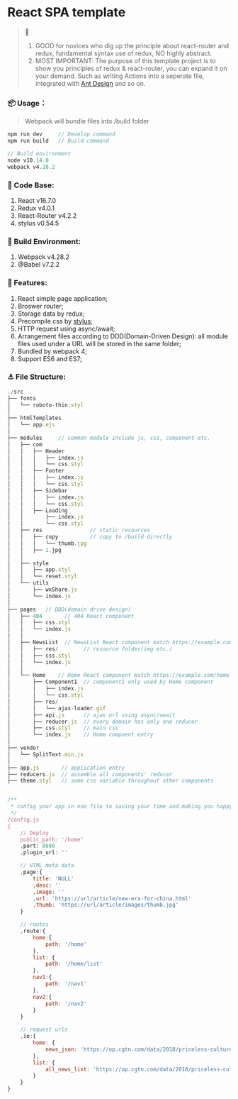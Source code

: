 # React SPA template

> :loudspeaker: 
> 1. GOOD for novices who dig up the principle about react-router and redux, fundamental syntax use of redux, NO highly abstract.
> 2. MOST IMPORTANT: The purpose of this template project is to show you principles of redux & react-router, you can expand it on your demand. Such as writing Actions into a seperate file, integrated with [Ant Design](https://github.com/ant-design/ant-design) and so on.

### :package: Usage：
> Webpack will bundle files into /build folder
```javascript
npm run dev     // Develop command
npm run build   // Build command

// Build environment
node v10.14.0
webpack v4.28.2
```

### :space_invader: Code Base:

1. React v16.7.0
2. Redux v4.0.1
3. React-Router v4.2.2
4. stylus v0.54.5

### :wrench: Build Environment:

1. Webpack v4.28.2
2. @Babel v7.2.2

### :doughnut: Features:

1. React simple page application;
2. Broswer router;
3. Storage data by redux;
4. Precompile css by [stylus](http://stylus-lang.com);
5. HTTP request using async/await;
6. Arrangement files according to DDD(Domain-Driven Design): all module files used under a URL will be stored in the same folder;
7. Bundled by webpack 4;
8. Support ES6 and ES7;

### :anchor: File Structure:

```javascript
./src
├── fonts
│   └── roboto-thin.styl
│
├── htmlTemplates
│   └── app.ejs
│
├── modules     // common module include js, css, component etc.
│   ├── com
│   │   ├── Header
│   │   │   ├── index.js
│   │   │   └── css.styl
│   │   ├── Footer
│   │   │   ├── index.js
│   │   │   └── css.styl
│   │   ├── Sidebar
│   │   │   ├── index.js
│   │   │   └── css.styl
│   │   ├── Loading
│   │       ├── index.js
│   │       └── css.styl
│   ├── res               // static resources
│   │   ├── copy          // copy to /build directly
│   │   │   └── thumb.jpg
│   │   ├── 1.jpg
│   │
│   ├── style
│   │   ├── app.styl
│   │   └── reset.styl
│   └── utils
│       ├── wxShare.js
│       └── index.js
│
├── pages   // DDD(domain drive design)
│   ├── 404       // 404 React component
│   │   ├── css.styl 
│   │   └── index.js
│   │
│   ├── NewsList  // NewsList React component match https://example.com/list
│   │   ├── res/        // resource folder(img etc.)
│   │   ├── css.styl 
│   │   └── index.js
│   │
│   └── Home    // Home React component match https://example.com/home
│       ├── Component1  // component1 only used by Home component
│       │   ├── index.js
│       │   └── css.styl
│       ├── res/
│       │   └── ajax-loader.gif
│       ├── api.js      // ajax url using async/await
│       ├── reducer.js  // every domain has only one reducer 
│       ├── css.styl    // main css
│       └── index.js    // Home compoent entry
│
├── vendor
│   └── SplitText.min.js
│
├── app.js       // application entry
├── reducers.js  // assemble all components' reducer
├── theme.styl   // some css variable throughout other components


/** 
 * config your app in one file to saving your time and making you happy
 */
/config.js
{
    // Deploy
    public_path: '/home'
    ,port: 8686
    ,plugin_url: ''

    // HTML meta data
    ,page:{
        title: 'NULL'
        ,desc: ''
        ,image: ''
        ,url: 'https://url/article/new-era-for-china.html'
        ,thumb: 'https://url/article/images/thumb.jpg'
    }

    // routes
    ,route:{
        home:{
            path: '/home'
        },
        list: {
            path: '/home/list'
        },
        nav1:{
            path: '/nav1'
        },
        nav2:{
            path: '/nav2'
        }
    }

    // request urls
    ,io:{
        home: {
            news_json: 'https://op.cgtn.com/data/2018/priceless-culture/feiyi_list.json'
        },
        list: {
            all_news_list: 'https://op.cgtn.com/data/2018/priceless-culture/feiyi_list.json'
        }
    }
}
```
